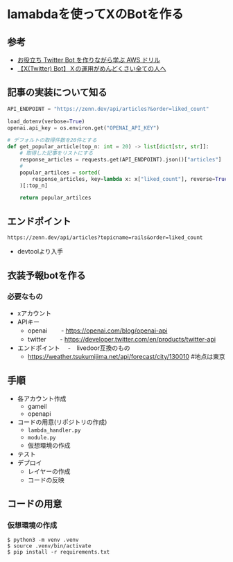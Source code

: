 # lamabdaを使ってXのBotを作る

## 参考
- [お役立ち Twitter Bot を作りながら学ぶ AWS ドリル](https://aws.amazon.com/jp/builders-flash/202201/aws-drill-twitter-bot-1/?awsf.filter-name=*all)
- [【X(Twitter) Bot】Ｘの運用がめんどくさい全ての人へ](https://zenn.dev/enterrocken/articles/e6ae6ddcc121d8)

## 記事の実装について知る
```tweet_module.py
API_ENDPOINT = "https://zenn.dev/api/articles?&order=liked_count"

load_dotenv(verbose=True)
openai.api_key = os.environ.get("OPENAI_API_KEY")

# デフォルトの取得件数を20件とする
def get_popular_article(top_n: int = 20) -> list[dict[str, str]]:
    # 取得した記事をリストにする
    response_articles = requests.get(API_ENDPOINT).json()["articles"]
    # 
    popular_artilces = sorted(
        response_articles, key=lambda x: x["liked_count"], reverse=True
    )[:top_n]

    return popular_artilces
```

## エンドポイント
```
https://zenn.dev/api/articles?topicname=rails&order=liked_count
```
- devtoolより入手

## 衣装予報botを作る
### 必要なもの
- xアカウント
- APIキー
  - openai
  　　- https://openai.com/blog/openai-api
  - twitter
  　　- https://developer.twitter.com/en/products/twitter-api
- エンドポイント
 　-　livedoor互換のもの
    - https://weather.tsukumijima.net/api/forecast/city/130010 #地点は東京
 
## 手順
- 各アカウント作成
  - gameil
  - openapi
- コードの用意(リポジトリの作成)
  - `lambda_handler.py`
  - `module.py`
  - 仮想環境の作成
- テスト
- デプロイ
  - レイヤーの作成
  - コードの反映
 
## コードの用意
### 仮想環境の作成
```
$ python3 -m venv .venv
$ source .venv/bin/activate
$ pip install -r requirements.txt
```

  

  
